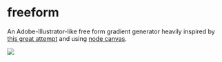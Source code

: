 # freeform
An Adobe-Illustrator-like free form gradient generator
heavily inspired by [this great attempt](https://github.com/Balakov/FreeformGradientGenerator) and using [node canvas](https://github.com/Automattic/node-canvas).

<img src="https://beatly-video.s3.ir-thr-at1.arvanstorage.com/freeform_200x200.png" />
